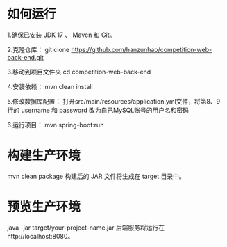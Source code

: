 # 如何运行
1.确保已安装 JDK 17 、 Maven 和 Git。

2.克隆仓库：
git clone https://github.com/hanzunhao/competition-web-back-end.git

3.移动到项目文件夹 
cd competition-web-back-end

4.安装依赖：
mvn clean install

5.修改数据库配置：
打开src/main/resources/application.yml文件，将第8、9行的 username 和 password 改为自己MySQL账号的用户名和密码

6.运行项目：
mvn spring-boot:run

# 构建生产环境
mvn clean package
构建后的 JAR 文件将生成在 target 目录中。

# 预览生产环境
java -jar target/your-project-name.jar
后端服务将运行在 http://localhost:8080。

